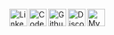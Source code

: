 [<img align="left" alt="Linkedin: jeremiahb" width="32px" src="https://cdn.jsdelivr.net/npm/simple-icons@3.10.0/icons/linkedin.svg" />][linkedin]
[<img align="left" alt="CodeWars: anonguy" width="32px" src="https://cdn.jsdelivr.net/npm/simple-icons@3/icons/codewars.svg" />][codewars]
[<img align="left" alt="Github Gists: anonguy" width="32px" src="https://cdn.jsdelivr.net/npm/simple-icons@3/icons/github.svg" />][github-gist]
[<img align="left" alt="Discord: jerbob#1337" width="32px" src="https://cdn.jsdelivr.net/npm/simple-icons@3/icons/discord.svg" />][discord]
[<img align="left" alt="My Dotfiles" width="32px" src="https://cdn.jsdelivr.net/npm/simple-icons@3.10.0/icons/vim.svg" />][dotfiles]

[codewars]: https://www.codewars.com/users/AnonGuy
[github-gist]: https://gist.github.com/anonguy
[discord]: https://discordapp.com/users/140605665772175361
[dotfiles]: https://github.com/anonguy/dotfiles
[linkedin]: https://www.linkedin.com/in/jerbob/
